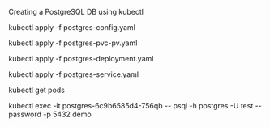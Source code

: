 Creating a PostgreSQL DB using kubectl 

kubectl apply -f postgres-config.yaml 

kubectl apply -f postgres-pvc-pv.yaml

kubectl apply -f postgres-deployment.yaml

kubectl apply -f postgres-service.yaml 

kubectl get pods

kubectl exec -it postgres-6c9b6585d4-756qb --  psql -h postgres -U test --password -p 5432 demo


